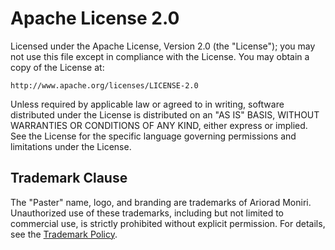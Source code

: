 
# Apache License 2.0

Licensed under the Apache License, Version 2.0 (the "License");
you may not use this file except in compliance with the License.
You may obtain a copy of the License at:

    http://www.apache.org/licenses/LICENSE-2.0

Unless required by applicable law or agreed to in writing, software
distributed under the License is distributed on an "AS IS" BASIS,
WITHOUT WARRANTIES OR CONDITIONS OF ANY KIND, either express or implied.
See the License for the specific language governing permissions and
limitations under the License.

## Trademark Clause

The "Paster" name, logo, and branding are trademarks of Ariorad Moniri. Unauthorized use of these trademarks, including but not limited to commercial use, is strictly prohibited without explicit permission. For details, see the [Trademark Policy](TRADEMARK.md).
